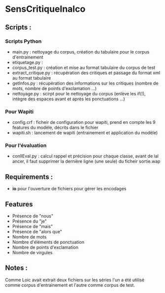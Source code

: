 # SensCritiqueInalco

## Scripts :



### Scripts Python

- main.py : nettoyage du corpus, création du tabulaire pour le corpus d'entrainement
- etiquetage.py :
- corpus_test.py : création et mise au format tabulaire du corpus de test
- extract_critique.py : récupération des critiques et passage du format xml au format tabulaire
- getInfos.py : récupération des informations sur les critiques (nombre de mots, nombre de points d'exclamation ...)
- nettoyage.py : scirpt pour le nettoyage du corpus (enlève les if(!), intègre des espaces avant et après les ponctuations ...)

### Pour Wapiti
- config.crf : ficheir de configuration pour wapiti, prend en compte les 9 features du modèle, décrits dans le fichier
- wapiti.sh : lancement de wapiti (entrainement et application du modèle)

### Pour l'évaluation
- conllEval.py : calcul rappel et précision pour chaque classe, avant de lal ancer, il faut supprimer la dernière ligne (une seule) du ficheir sortie.wap

## Requirements :
- **io** pour l'ouverture de fichiers pour gérer les encodages

## Features
- Présence de "nous"
- Présence du "je"
- Présence de "mais"
- Présence de "alors que"
- Nombre de mots
- Nombre d'éléments de ponctuation
- Nombre de points d'exclamation
- Nombre de virgules

## Notes :
Comme Loic avait extrait deux fichiers sur les séries l'un a été utilisé comme corpus d'entrainement et l'autre comme corpus de test.

